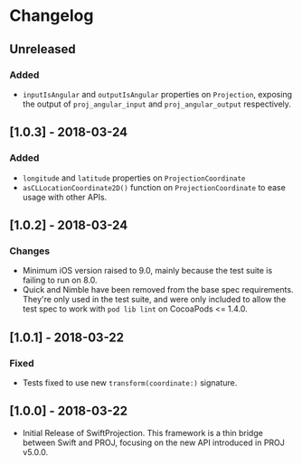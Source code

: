 # Changelog

## Unreleased
### Added
* `inputIsAngular` and `outputIsAngular` properties on `Projection`, exposing
  the output of `proj_angular_input` and `proj_angular_output` respectively.

## [1.0.3] - 2018-03-24
### Added
* `longitude` and `latitude` properties on `ProjectionCoordinate`
* `asCLLocationCoordinate2D()` function on `ProjectionCoordinate` to ease usage
  with other APIs.

## [1.0.2] - 2018-03-24
### Changes
* Minimum iOS version raised to 9.0, mainly because the test suite is failing
  to run on 8.0.
* Quick and Nimble have been removed from the base spec requirements. They're
  only used in the test suite, and were only included to allow the test spec to
work with `pod lib lint` on CocoaPods <= 1.4.0.

## [1.0.1] - 2018-03-22
### Fixed
* Tests fixed to use new `transform(coordinate:)` signature.

## [1.0.0] - 2018-03-22
* Initial Release of SwiftProjection. This framework is a thin bridge between
Swift and PROJ, focusing on the new API introduced in PROJ v5.0.0.
